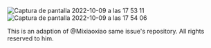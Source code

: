 ![Captura de pantalla 2022-10-09 a las 17 53 11](https://user-images.githubusercontent.com/49884623/194766709-9f353235-1171-4cf7-82a2-015f9d68bb8b.png)
![Captura de pantalla 2022-10-09 a las 17 54 06](https://user-images.githubusercontent.com/49884623/194766741-1821c9de-6b9f-4dac-838a-ee13047fba44.png)

This is an adaption of @Mixiaoxiao same issue's repository. All rights reserved to him.
